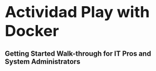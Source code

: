 # <big><big><big>Actividad Play with Docker</big></big></big>

## Getting Started Walk-through for IT Pros and System Administrators